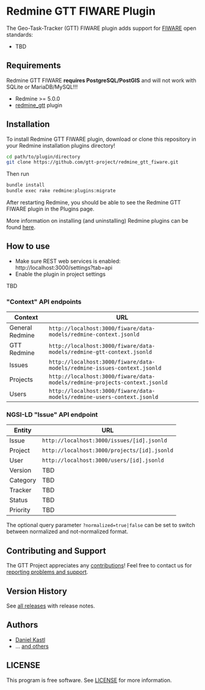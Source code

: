 # Redmine GTT FIWARE Plugin

The Geo-Task-Tracker (GTT) FIWARE plugin adds support for [FIWARE](https://www.fiware.org/)
open standards:

- TBD

## Requirements

Redmine GTT FIWARE **requires PostgreSQL/PostGIS** and will not work with SQLite
or MariaDB/MySQL!!!

- Redmine >= 5.0.0
- [redmine_gtt](https://github.com/gtt-project/redmine_gtt/) plugin

## Installation

To install Redmine GTT FIWARE plugin, download or clone this repository in your
Redmine installation plugins directory!

```sh
cd path/to/plugin/directory
git clone https://github.com/gtt-project/redmine_gtt_fiware.git
```

Then run

```sh
bundle install
bundle exec rake redmine:plugins:migrate
```

After restarting Redmine, you should be able to see the Redmine GTT FIWARE
plugin in the Plugins page.

More information on installing (and uninstalling) Redmine plugins can be found
[here](http://www.redmine.org/wiki/redmine/Plugins).

## How to use

- Make sure REST web services is enabled: http://localhost:3000/settings?tab=api
- Enable the plugin in project settings

TBD

### "Context" API endpoints

| Context          | URL                                                       |
|------------------|-----------------------------------------------------------|
| General Redmine  | `http://localhost:3000/fiware/data-models/redmine-context.jsonld` |
| GTT Redmine      | `http://localhost:3000/fiware/data-models/redmine-gtt-context.jsonld` |
| Issues           | `http://localhost:3000/fiware/data-models/redmine-issues-context.jsonld` |
| Projects         | `http://localhost:3000/fiware/data-models/redmine-projects-context.jsonld` |
| Users            | `http://localhost:3000/fiware/data-models/redmine-users-context.jsonld` |

### NGSI-LD "Issue" API endpoint

| Entity    | URL                                                       |
|-----------|----------------------------------------------|
| Issue     | `http://localhost:3000/issues/[id].jsonld`   |
| Project   | `http://localhost:3000/projects/[id].jsonld` |
| User      | `http://localhost:3000/users/[id].jsonld`    |
| Version   | TBD                                          |
| Category  | TBD                                          |
| Tracker   | TBD                                          |
| Status    | TBD                                          |
| Priority  | TBD                                          |


The optional query parameter `?normalized=true|false` can be set to switch
between normalized and not-normalized format.

## Contributing and Support

The GTT Project appreciates any [contributions](https://github.com/gtt-project/.github/blob/main/CONTRIBUTING.md)!
Feel free to contact us for [reporting problems and support](https://github.com/gtt-project/.github/blob/main/CONTRIBUTING.md).

## Version History

See [all releases](https://github.com/gtt-project/redmine_gtt_fiware/releases)
with release notes.

## Authors

- [Daniel Kastl](https://github.com/dkastl)
- ... [and others](https://github.com/gtt-project/redmine_gtt_fiware/graphs/contributors)

## LICENSE

This program is free software. See [LICENSE](LICENSE) for more information.

